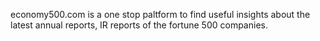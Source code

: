 economy500.com is  a one stop paltform to find useful insights about the latest annual reports, IR reports of the fortune 500 companies.
